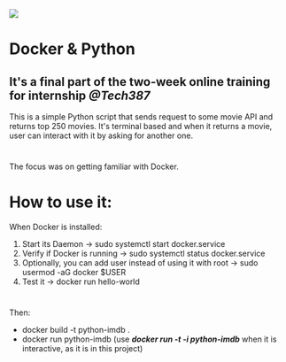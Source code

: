 <img src="https://imgs.search.brave.com/gpvVsGZtrP0ZsIIa-utWlsfwZR4NX9mI59hFB7ainLA/rs:fit:1200:600:1/g:ce/aHR0cHM6Ly93d3cu/dGhyZWF0c3RhY2su/Y29tL3dwLWNvbnRl/bnQvdXBsb2Fkcy8y/MDE3LzA2L2RvY2tl/ci1jbG91ZC10d2l0/dGVyLWNhcmQucG5n">

# Docker & Python
## It's a final part of the two-week online training for internship ***@Tech387***
This is a simple Python script that sends request to some movie API and returns top 250 movies.
It's terminal based and when it returns a movie, user can interact with it by asking for another one.
#
The focus was on getting familiar with Docker.
# How to use it:
When Docker is installed:
1) Start its Daemon -> sudo systemctl start docker.service
2) Verify if Docker is running -> sudo systemctl status docker.service
3) Optionally, you can add user instead of using it with root -> sudo usermod -aG docker $USER
4) Test it -> docker run hello-world
#
Then:
- docker build -t python-imdb .
- docker run python-imdb (use ***docker run -t -i python-imdb*** when it is interactive, as it is in this project)


